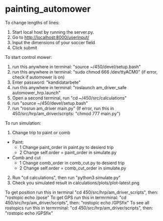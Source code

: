 # painting_automower

To change lengths of lines:

1. Start local host by running the server.py.
2. Go to <http://localhost:8000/userInput/>
3. Input the dimensions of your soccer field
4. Click submit

To start control mower:

1. run this anywhere in terminal: "source ~/450/devel/setup.bash"
2. run this anywhere in terminal: "sudo chmod 666 /dev/ttyACM0" (if error, check if automower is on)
3. Enter password: "kandidatarbete"
4. run this anywhere in terminal: "roslaunch am_driver_safe automower_hrp.launch"
5. Open a second terminal, run "cd ~/450/src/calculations"
6. run "source ~/450/devel/setup.bash"
7. run "rosrun am_driver main.py" (If error, run this in 450/src/hrp/am_driver/scripts: "chmod 777 main.py")

To run simulation:

1. Change trip to paint or comb

- Paint:
  - 1 Change paint_order in paint.py to desierd trip
  - 2 Change self.order = paint_order in simulate.py
- Comb and cut
  - 1 Change comb_order in comb_cut.py to desierd trip
  - 2 Change self.order = comb_cut_order in simulate.py

2. Run "cd calculations", then run "python3 simulate.py"
3. Check you simulated result in calculations/plots/plot-latest.png

To get position run this in terminal "cd 450/src/hrp/am_driver_scripts", then: "rostopic echo /pose"
To get GPS run this in termrminal: "cd 450/src/hrp/am_driver/scripts", then: "rostopic echo /GPSfix"
To see all rostopics run this in termrminal: "cd 450/src/hrp/am_driver/scripts", then: "rostopic echo /GPSfix"
